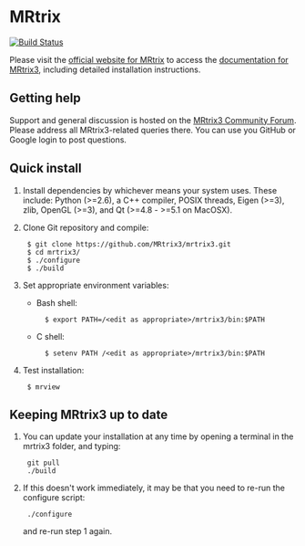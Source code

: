 # MRtrix

[![Build Status](https://travis-ci.org/MRtrix3/mrtrix3.svg?branch=updated_syntax)](https://travis-ci.org/MRtrix3/mrtrix3)

Please visit the [official website for MRtrix](http://www.mrtrix.org) to access the [documentation for MRtrix3](http://mrtrix.readthedocs.org/), including detailed installation instructions.

## Getting help

Support and general discussion is hosted on the [MRtrix3 Community Forum](http://community.mrtrix.org/). Please
address all MRtrix3-related queries there. You can use you GitHub or Google login to post questions.

## Quick install

1. Install dependencies by whichever means your system uses.
   These include: Python (>=2.6), a C++ compiler, POSIX threads,
   Eigen (>=3), zlib, OpenGL (>=3), and Qt (>=4.8 - >=5.1 on MacOSX).

2. Clone Git repository and compile:

        $ git clone https://github.com/MRtrix3/mrtrix3.git
        $ cd mrtrix3/
        $ ./configure
        $ ./build

3. Set appropriate environment variables:

    * Bash shell:

            $ export PATH=/<edit as appropriate>/mrtrix3/bin:$PATH

    * C shell:

            $ setenv PATH /<edit as appropriate>/mrtrix3/bin:$PATH

4. Test installation:

        $ mrview

## Keeping MRtrix3 up to date

1. You can update your installation at any time by opening a terminal in the mrtrix3 folder, and typing:

        git pull
		./build

2. If this doesn't work immediately, it may be that you need to re-run the configure script:

        ./configure

    and re-run step 1 again.
